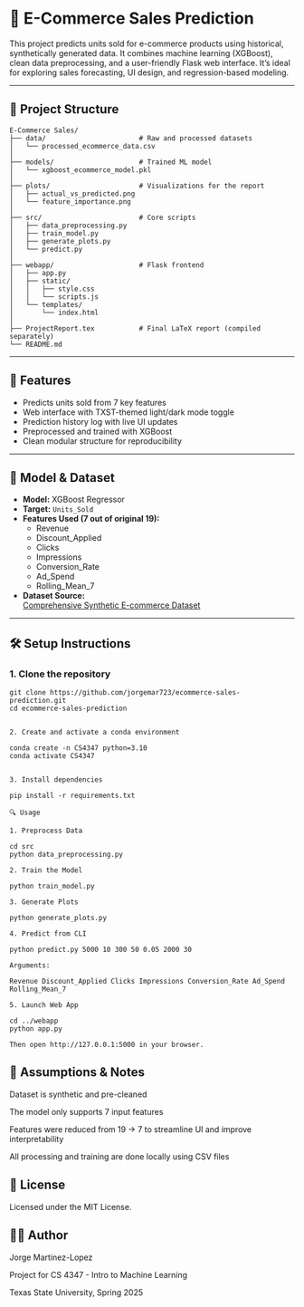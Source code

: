 # 🛒 E-Commerce Sales Prediction

This project predicts units sold for e-commerce products using historical, synthetically generated data. It combines machine learning (XGBoost), clean data preprocessing, and a user-friendly Flask web interface. It’s ideal for exploring sales forecasting, UI design, and regression-based modeling.

---

## 📁 Project Structure

```
E-Commerce Sales/
├── data/                       # Raw and processed datasets
│   └── processed_ecommerce_data.csv
│
├── models/                     # Trained ML model
│   └── xgboost_ecommerce_model.pkl
│
├── plots/                      # Visualizations for the report
│   ├── actual_vs_predicted.png
│   └── feature_importance.png
│
├── src/                        # Core scripts
│   ├── data_preprocessing.py
│   ├── train_model.py
│   ├── generate_plots.py
│   └── predict.py
│
├── webapp/                     # Flask frontend
│   ├── app.py
│   ├── static/
│   │   ├── style.css
│   │   └── scripts.js
│   └── templates/
│       └── index.html
│
├── ProjectReport.tex           # Final LaTeX report (compiled separately)
└── README.md
```
---

## 🚀 Features

- Predicts units sold from 7 key features
- Web interface with TXST-themed light/dark mode toggle
- Prediction history log with live UI updates
- Preprocessed and trained with XGBoost
- Clean modular structure for reproducibility

---

## 🧠 Model & Dataset

- **Model:** XGBoost Regressor
- **Target:** `Units_Sold`
- **Features Used (7 out of original 19):**
  - Revenue
  - Discount_Applied
  - Clicks
  - Impressions
  - Conversion_Rate
  - Ad_Spend
  - Rolling_Mean_7
- **Dataset Source:**  
  [Comprehensive Synthetic E-commerce Dataset](https://www.kaggle.com/datasets/imranalishahh/comprehensive-synthetic-e-commerce-dataset)

---

## 🛠️ Setup Instructions

### 1. Clone the repository

```
git clone https://github.com/jorgemar723/ecommerce-sales-prediction.git
cd ecommerce-sales-prediction


2. Create and activate a conda environment

conda create -n CS4347 python=3.10
conda activate CS4347


3. Install dependencies

pip install -r requirements.txt

🔍 Usage

1. Preprocess Data

cd src
python data_preprocessing.py

2. Train the Model

python train_model.py

3. Generate Plots

python generate_plots.py

4. Predict from CLI

python predict.py 5000 10 300 50 0.05 2000 30

Arguments:

Revenue Discount_Applied Clicks Impressions Conversion_Rate Ad_Spend Rolling_Mean_7

5. Launch Web App

cd ../webapp
python app.py

Then open http://127.0.0.1:5000 in your browser.
```

## 📝 Assumptions & Notes
Dataset is synthetic and pre-cleaned

The model only supports 7 input features

Features were reduced from 19 → 7 to streamline UI and improve interpretability

All processing and training are done locally using CSV files

## 📄 License
Licensed under the MIT License.

## 👨‍💻 Author
Jorge Martinez-Lopez

Project for CS 4347 - Intro to Machine Learning

Texas State University, Spring 2025
